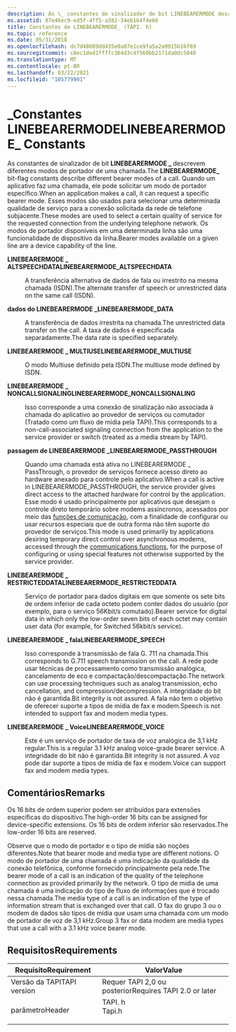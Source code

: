 ```yaml
---
description: As \_ constantes de sinalizador de bit LINEBEARERMODE descrevem diferentes modos de portador de uma chamada.
ms.assetid: 87e46ec9-ed5f-4ff5-a382-34eb164f4e66
title: Constantes de LINEBEARERMODE_ (TAPI. h)
ms.topic: reference
ms.date: 05/31/2018
ms.openlocfilehash: dc7d48689dd435e0a07e1ce9fa5a2a9915b1bf69
ms.sourcegitcommit: c8ec1ded1ffffc364d3c4f560bb2171da0dc5040
ms.translationtype: MT
ms.contentlocale: pt-BR
ms.lasthandoff: 03/22/2021
ms.locfileid: "105779901"
---
```

# <a name="linebearermode_-constants"></a><span data-ttu-id="fb494-103">\_Constantes LINEBEARERMODE</span><span class="sxs-lookup"><span data-stu-id="fb494-103">LINEBEARERMODE\_ Constants</span></span>

<span data-ttu-id="fb494-104">As constantes de sinalizador de bit **LINEBEARERMODE \_** descrevem diferentes modos de portador de uma chamada.</span><span class="sxs-lookup"><span data-stu-id="fb494-104">The **LINEBEARERMODE\_** bit-flag constants describe different bearer modes of a call.</span></span> <span data-ttu-id="fb494-105">Quando um aplicativo faz uma chamada, ele pode solicitar um modo de portador específico.</span><span class="sxs-lookup"><span data-stu-id="fb494-105">When an application makes a call, it can request a specific bearer mode.</span></span> <span data-ttu-id="fb494-106">Esses modos são usados para selecionar uma determinada qualidade de serviço para a conexão solicitada da rede de telefone subjacente.</span><span class="sxs-lookup"><span data-stu-id="fb494-106">These modes are used to select a certain quality of service for the requested connection from the underlying telephone network.</span></span> <span data-ttu-id="fb494-107">Os modos de portador disponíveis em uma determinada linha são uma funcionalidade de dispositivo da linha.</span><span class="sxs-lookup"><span data-stu-id="fb494-107">Bearer modes available on a given line are a device capability of the line.</span></span>

<dl> <dt>

<span data-ttu-id="fb494-108"><span id="LINEBEARERMODE_ALTSPEECHDATA"></span><span id="linebearermode_altspeechdata"></span>**LINEBEARERMODE \_ ALTSPEECHDATA**</span><span class="sxs-lookup"><span data-stu-id="fb494-108"><span id="LINEBEARERMODE_ALTSPEECHDATA"></span><span id="linebearermode_altspeechdata"></span>**LINEBEARERMODE\_ALTSPEECHDATA**</span></span>
</dt> <dd> <dl> <dt>



<span data-ttu-id="fb494-109">A transferência alternativa de dados de fala ou irrestrito na mesma chamada (ISDN).</span><span class="sxs-lookup"><span data-stu-id="fb494-109">The alternate transfer of speech or unrestricted data on the same call (ISDN).</span></span>


</dt> </dl> </dd> <dt>

<span data-ttu-id="fb494-110"><span id="LINEBEARERMODE_DATA"></span><span id="linebearermode_data"></span>**dados do LINEBEARERMODE \_**</span><span class="sxs-lookup"><span data-stu-id="fb494-110"><span id="LINEBEARERMODE_DATA"></span><span id="linebearermode_data"></span>**LINEBEARERMODE\_DATA**</span></span>
</dt> <dd> <dl> <dt>



<span data-ttu-id="fb494-111">A transferência de dados irrestrita na chamada.</span><span class="sxs-lookup"><span data-stu-id="fb494-111">The unrestricted data transfer on the call.</span></span> <span data-ttu-id="fb494-112">A taxa de dados é especificada separadamente.</span><span class="sxs-lookup"><span data-stu-id="fb494-112">The data rate is specified separately.</span></span>


</dt> </dl> </dd> <dt>

<span data-ttu-id="fb494-113"><span id="LINEBEARERMODE_MULTIUSE"></span><span id="linebearermode_multiuse"></span>**LINEBEARERMODE \_ MULTIUSE**</span><span class="sxs-lookup"><span data-stu-id="fb494-113"><span id="LINEBEARERMODE_MULTIUSE"></span><span id="linebearermode_multiuse"></span>**LINEBEARERMODE\_MULTIUSE**</span></span>
</dt> <dd> <dl> <dt>



<span data-ttu-id="fb494-114">O modo Multiuse definido pela ISDN.</span><span class="sxs-lookup"><span data-stu-id="fb494-114">The multiuse mode defined by ISDN.</span></span>


</dt> </dl> </dd> <dt>

<span data-ttu-id="fb494-115"><span id="LINEBEARERMODE_NONCALLSIGNALING"></span><span id="linebearermode_noncallsignaling"></span>**LINEBEARERMODE \_ NONCALLSIGNALING**</span><span class="sxs-lookup"><span data-stu-id="fb494-115"><span id="LINEBEARERMODE_NONCALLSIGNALING"></span><span id="linebearermode_noncallsignaling"></span>**LINEBEARERMODE\_NONCALLSIGNALING**</span></span>
</dt> <dd> <dl> <dt>



<span data-ttu-id="fb494-116">Isso corresponde a uma conexão de sinalização não associada à chamada do aplicativo ao provedor de serviços ou comutador (Tratado como um fluxo de mídia pela TAPI).</span><span class="sxs-lookup"><span data-stu-id="fb494-116">This corresponds to a non-call-associated signaling connection from the application to the service provider or switch (treated as a media stream by TAPI).</span></span>


</dt> </dl> </dd> <dt>

<span data-ttu-id="fb494-117"><span id="LINEBEARERMODE_PASSTHROUGH"></span><span id="linebearermode_passthrough"></span>**passagem de LINEBEARERMODE \_**</span><span class="sxs-lookup"><span data-stu-id="fb494-117"><span id="LINEBEARERMODE_PASSTHROUGH"></span><span id="linebearermode_passthrough"></span>**LINEBEARERMODE\_PASSTHROUGH**</span></span>
</dt> <dd> <dl> <dt>



<span data-ttu-id="fb494-118">Quando uma chamada está ativa no LINEBEARERMODE \_ PassThrough, o provedor de serviços fornece acesso direto ao hardware anexado para controle pelo aplicativo.</span><span class="sxs-lookup"><span data-stu-id="fb494-118">When a call is active in LINEBEARERMODE\_PASSTHROUGH, the service provider gives direct access to the attached hardware for control by the application.</span></span> <span data-ttu-id="fb494-119">Esse modo é usado principalmente por aplicativos que desejam o controle direto temporário sobre modems assíncronos, acessados por meio das [funções de comunicação](/windows/desktop/DevIO/communications-functions), com a finalidade de configurar ou usar recursos especiais que de outra forma não têm suporte do provedor de serviços.</span><span class="sxs-lookup"><span data-stu-id="fb494-119">This mode is used primarily by applications desiring temporary direct control over asynchronous modems, accessed through the [communications functions](/windows/desktop/DevIO/communications-functions), for the purpose of configuring or using special features not otherwise supported by the service provider.</span></span>


</dt> </dl> </dd> <dt>

<span data-ttu-id="fb494-120"><span id="LINEBEARERMODE_RESTRICTEDDATA"></span><span id="linebearermode_restricteddata"></span>**LINEBEARERMODE \_ RESTRICTEDDATA**</span><span class="sxs-lookup"><span data-stu-id="fb494-120"><span id="LINEBEARERMODE_RESTRICTEDDATA"></span><span id="linebearermode_restricteddata"></span>**LINEBEARERMODE\_RESTRICTEDDATA**</span></span>
</dt> <dd> <dl> <dt>



<span data-ttu-id="fb494-121">Serviço de portador para dados digitais em que somente os sete bits de ordem inferior de cada octeto podem conter dados do usuário (por exemplo, para o serviço 56Kbit/s comutado).</span><span class="sxs-lookup"><span data-stu-id="fb494-121">Bearer service for digital data in which only the low-order seven bits of each octet may contain user data (for example, for Switched 56kbit/s service).</span></span>


</dt> </dl> </dd> <dt>

<span data-ttu-id="fb494-122"><span id="LINEBEARERMODE_SPEECH"></span><span id="linebearermode_speech"></span>**LINEBEARERMODE \_ fala**</span><span class="sxs-lookup"><span data-stu-id="fb494-122"><span id="LINEBEARERMODE_SPEECH"></span><span id="linebearermode_speech"></span>**LINEBEARERMODE\_SPEECH**</span></span>
</dt> <dd> <dl> <dt>



<span data-ttu-id="fb494-123">Isso corresponde à transmissão de fala G. 711 na chamada.</span><span class="sxs-lookup"><span data-stu-id="fb494-123">This corresponds to G.711 speech transmission on the call.</span></span> <span data-ttu-id="fb494-124">A rede pode usar técnicas de processamento como transmissão analógica, cancelamento de eco e compactação/descompactação.</span><span class="sxs-lookup"><span data-stu-id="fb494-124">The network can use processing techniques such as analog transmission, echo cancellation, and compression/decompression.</span></span> <span data-ttu-id="fb494-125">A integridade do bit não é garantida.</span><span class="sxs-lookup"><span data-stu-id="fb494-125">Bit integrity is not assured.</span></span> <span data-ttu-id="fb494-126">A fala não tem o objetivo de oferecer suporte a tipos de mídia de fax e modem.</span><span class="sxs-lookup"><span data-stu-id="fb494-126">Speech is not intended to support fax and modem media types.</span></span>


</dt> </dl> </dd> <dt>

<span data-ttu-id="fb494-127"><span id="LINEBEARERMODE_VOICE"></span><span id="linebearermode_voice"></span>**LINEBEARERMODE \_ Voice**</span><span class="sxs-lookup"><span data-stu-id="fb494-127"><span id="LINEBEARERMODE_VOICE"></span><span id="linebearermode_voice"></span>**LINEBEARERMODE\_VOICE**</span></span>
</dt> <dd> <dl> <dt>



<span data-ttu-id="fb494-128">Este é um serviço de portador de taxa de voz analógica de 3,1 kHz regular.</span><span class="sxs-lookup"><span data-stu-id="fb494-128">This is a regular 3.1 kHz analog voice-grade bearer service.</span></span> <span data-ttu-id="fb494-129">A integridade do bit não é garantida.</span><span class="sxs-lookup"><span data-stu-id="fb494-129">Bit integrity is not assured.</span></span> <span data-ttu-id="fb494-130">A voz pode dar suporte a tipos de mídia de fax e modem.</span><span class="sxs-lookup"><span data-stu-id="fb494-130">Voice can support fax and modem media types.</span></span>


</dt> </dl> </dd> </dl>

## <a name="remarks"></a><span data-ttu-id="fb494-131">Comentários</span><span class="sxs-lookup"><span data-stu-id="fb494-131">Remarks</span></span>

<span data-ttu-id="fb494-132">Os 16 bits de ordem superior podem ser atribuídos para extensões específicas do dispositivo.</span><span class="sxs-lookup"><span data-stu-id="fb494-132">The high-order 16 bits can be assigned for device-specific extensions.</span></span> <span data-ttu-id="fb494-133">Os 16 bits de ordem inferior são reservados.</span><span class="sxs-lookup"><span data-stu-id="fb494-133">The low-order 16 bits are reserved.</span></span>

<span data-ttu-id="fb494-134">Observe que o modo de portador e o tipo de mídia são noções diferentes.</span><span class="sxs-lookup"><span data-stu-id="fb494-134">Note that bearer mode and media type are different notions.</span></span> <span data-ttu-id="fb494-135">O modo de portador de uma chamada é uma indicação da qualidade da conexão telefônica, conforme fornecido principalmente pela rede.</span><span class="sxs-lookup"><span data-stu-id="fb494-135">The bearer mode of a call is an indication of the quality of the telephone connection as provided primarily by the network.</span></span> <span data-ttu-id="fb494-136">O tipo de mídia de uma chamada é uma indicação do tipo de fluxo de informações que é trocado nessa chamada.</span><span class="sxs-lookup"><span data-stu-id="fb494-136">The media type of a call is an indication of the type of information stream that is exchanged over that call.</span></span> <span data-ttu-id="fb494-137">O fax do grupo 3 ou o modem de dados são tipos de mídia que usam uma chamada com um modo de portador de voz de 3,1 kHz.</span><span class="sxs-lookup"><span data-stu-id="fb494-137">Group 3 fax or data modem are media types that use a call with a 3.1 kHz voice bearer mode.</span></span>

## <a name="requirements"></a><span data-ttu-id="fb494-138">Requisitos</span><span class="sxs-lookup"><span data-stu-id="fb494-138">Requirements</span></span>



| <span data-ttu-id="fb494-139">Requisito</span><span class="sxs-lookup"><span data-stu-id="fb494-139">Requirement</span></span> | <span data-ttu-id="fb494-140">Valor</span><span class="sxs-lookup"><span data-stu-id="fb494-140">Value</span></span> |
|-------------------------|-----------------------------------------------------------------------------------|
| <span data-ttu-id="fb494-141">Versão da TAPI</span><span class="sxs-lookup"><span data-stu-id="fb494-141">TAPI version</span></span><br/> | <span data-ttu-id="fb494-142">Requer TAPI 2,0 ou posterior</span><span class="sxs-lookup"><span data-stu-id="fb494-142">Requires TAPI 2.0 or later</span></span><br/>                                             |
| <span data-ttu-id="fb494-143">parâmetro</span><span class="sxs-lookup"><span data-stu-id="fb494-143">Header</span></span><br/>       | <dl> <span data-ttu-id="fb494-144"><dt>TAPI. h</dt></span><span class="sxs-lookup"><span data-stu-id="fb494-144"><dt>Tapi.h</dt></span></span> </dl> |



 

